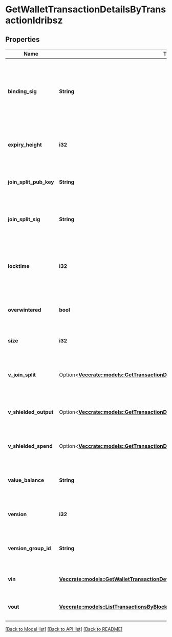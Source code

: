 # GetWalletTransactionDetailsByTransactionIdribsz

## Properties

Name | Type | Description | Notes
------------ | ------------- | ------------- | -------------
**binding_sig** | **String** | It is used to enforce balance of Spend and Output transfers, in order to prevent their replay across transactions. | 
**expiry_height** | **i32** | Represents a block height after which the transaction will expire. | 
**join_split_pub_key** | **String** | Represents an encoding of a JoinSplitSig public validating key. | 
**join_split_sig** | **String** | Is used to sign transactions that contain at least one JoinSplit description. | 
**locktime** | **i32** | Represents the time at which a particular transaction can be added to the blockchain. | 
**overwintered** | **bool** | \"Overwinter\" is the network upgrade for the Zcash blockchain. | 
**size** | **i32** | Represents the total size of this transaction. | 
**v_join_split** | Option<[**Vec<crate::models::GetTransactionDetailsByTransactionIdribszVJoinSplit>**](GetTransactionDetailsByTransactionIDRIBSZ_vJoinSplit.md)> | Represents a sequence of JoinSplit descriptions using BCTV14 proofs. | [optional]
**v_shielded_output** | Option<[**Vec<crate::models::GetTransactionDetailsByTransactionIdribszVShieldedOutput>**](GetTransactionDetailsByTransactionIDRIBSZ_vShieldedOutput.md)> | Object Array representation of transaction output descriptions | [optional]
**v_shielded_spend** | Option<[**Vec<crate::models::GetTransactionDetailsByTransactionIdribszVShieldedSpend>**](GetTransactionDetailsByTransactionIDRIBSZ_vShieldedSpend.md)> | Object Array representation of transaction spend descriptions | [optional]
**value_balance** | **String** | String representation of the transaction value balance | 
**version** | **i32** | Represents the transaction version number. | 
**version_group_id** | **String** | Represents the transaction version group ID. | 
**vin** | [**Vec<crate::models::GetWalletTransactionDetailsByTransactionIdribszVin>**](GetWalletTransactionDetailsByTransactionIDRIBSZ_vin.md) | Object Array representation of transaction inputs | 
**vout** | [**Vec<crate::models::ListTransactionsByBlockHeightRibszVout>**](ListTransactionsByBlockHeightRIBSZ_vout.md) | Object Array representation of transaction outputs | 

[[Back to Model list]](../README.md#documentation-for-models) [[Back to API list]](../README.md#documentation-for-api-endpoints) [[Back to README]](../README.md)


